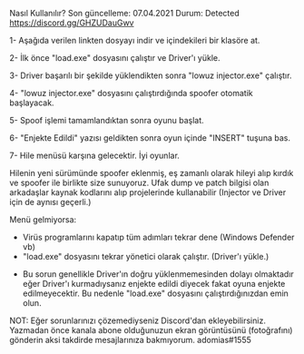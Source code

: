 Nasıl Kullanılır?
Son güncelleme: 07.04.2021
Durum: Detected
https://discord.gg/GHZUDauGwv

1- Aşağıda verilen linkten dosyayı indir ve içindekileri bir klasöre at.

2- İlk önce "load.exe" dosyasını çalıştır ve Driver'ı yükle.

3- Driver başarılı bir şekilde yüklendikten sonra "lowuz injector.exe" çalıştır.

4- "lowuz injector.exe" dosyasını çalıştırdığında spoofer otomatik başlayacak.

5- Spoof işlemi tamamlandıktan sonra oyunu başlat.

6- "Enjekte Edildi" yazısı geldikten sonra oyun içinde "INSERT" tuşuna bas.

7- Hile menüsü karşına gelecektir. İyi oyunlar.

Hilenin yeni sürümünde spoofer eklenmiş, eş zamanlı olarak hileyi alıp kırdık ve spoofer ile birlikte size sunuyoruz. Ufak dump ve patch bilgisi olan arkadaşlar kaynak kodlarını alıp projelerinde kullanabilir (Injector ve Driver için de aynısı geçerli.)

Menü gelmiyorsa:
- Virüs programlarını kapatıp tüm adımları tekrar dene (Windows Defender vb)
- "load.exe" dosyasını tekrar yönetici olarak çalıştır. (Driver'ı yükle.)
* Bu sorun genellikle Driver'ın doğru yüklenmemesinden dolayı olmaktadır eğer Driver'ı kurmadıysanız enjekte edildi diyecek fakat oyuna enjekte edilmeyecektir. Bu nedenle "load.exe" dosyasını çalıştırdığınızdan emin olun.

NOT: Eğer sorunlarınızı çözemediyseniz Discord'dan ekleyebilirsiniz. 
Yazmadan önce kanala abone olduğunuzun ekran görüntüsünü (fotoğrafını) gönderin aksi takdirde mesajlarınıza bakmıyorum.
adomias#1555​​
